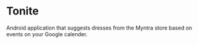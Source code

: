 # Tonite
Android application that suggests dresses from the Myntra store based on events on your Google calender.
